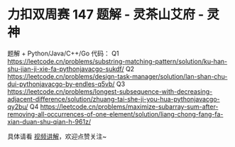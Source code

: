 # 力扣双周赛 147 题解 - 灵茶山艾府 - 灵神

题解 + Python/Java/C++/Go 代码：
Q1 https://leetcode.cn/problems/substring-matching-pattern/solution/ku-han-shu-jian-ji-xie-fa-pythonjavacgo-sukdf/
Q2 https://leetcode.cn/problems/design-task-manager/solution/lan-shan-chu-dui-pythonjavacgo-by-endles-q5vb/
Q3 https://leetcode.cn/problems/longest-subsequence-with-decreasing-adjacent-difference/solution/zhuang-tai-she-ji-you-hua-pythonjavacgo-qy2bu/
Q4 https://leetcode.cn/problems/maximize-subarray-sum-after-removing-all-occurrences-of-one-element/solution/liang-chong-fang-fa-xian-duan-shu-qian-h-961z/

具体请看 [视频讲解](https://www.bilibili.com/video/BV1SzrAYMESJ/)，欢迎点赞关注~
